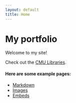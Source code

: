 ```yaml
---
layout: default
title: Home
---
```


# My portfolio

Welcome to my site!

Check out the [CMU Libraries](https://www.library.cmu.edu/).

#### Here are some example pages:

- [Markdown](02-markdown-examples)
- [Images](03-images-examples)
- [Embeds](04-embeds-examples)
